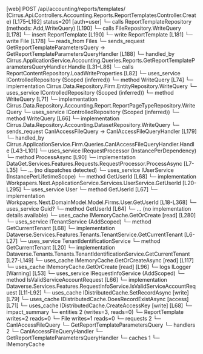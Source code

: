 [web] POST /api/accounting/reports/templates/  (Cirrus.Api.Controllers.Accounting.Reports.ReportTemplatesController.Create)  [L175–L192] status=201 [auth=user]
  └─ calls ReportTemplateRepository (methods: Add,WriteQuery) [L190]
  └─ calls FileRepository.WriteQuery [L178]
  └─ insert ReportTemplate [L190]
  └─ write ReportTemplate [L181]
  └─ write File [L178]
    └─ reads_from Files
  └─ sends_request GetReportTemplateParametersQuery -> GetReportTemplateParametersQueryHandler [L188]
    └─ handled_by Cirrus.ApplicationService.Accounting.Queries.Reports.GetReportTemplateParametersQueryHandler.Handle [L31–L86]
      └─ calls ReportContentRepository.LoadWriteProperties [L82]
      └─ uses_service IControlledRepository<Entity> (Scoped (inferred))
        └─ method WriteQuery [L74]
          └─ implementation Cirrus.Data.Repository.Firm.EntityRepository.WriteQuery
      └─ uses_service IControlledRepository<ReportPageType> (Scoped (inferred))
        └─ method WriteQuery [L71]
          └─ implementation Cirrus.Data.Repository.Accounting.Report.ReportPageTypeRepository.WriteQuery
      └─ uses_service IControlledRepository<Dataset> (Scoped (inferred))
        └─ method WriteQuery [L66]
          └─ implementation Cirrus.Data.Repository.Accounting.DatasetRepository.WriteQuery
  └─ sends_request CanIAccessFileQuery -> CanIAccessFileQueryHandler [L179]
    └─ handled_by Cirrus.ApplicationService.Firm.Queries.CanIAccessFileQueryHandler.Handle [L43–L101]
      └─ uses_service IRequestProcessor (InstancePerDependency)
        └─ method ProcessAsync [L90]
          └─ implementation DataGet.Services.Features.Requests.RequestProcessor.ProcessAsync [L7-L35]
            └─ ... (no dispatches detected)
      └─ uses_service IUserService (InstancePerLifetimeScope)
        └─ method GetUserId [L68]
          └─ implementation Workpapers.Next.ApplicationService.Services.UserService.GetUserId [L20-L295]
            └─ uses_service User
              └─ method GetUserId [L67]
                └─ implementation Workpapers.Next.DomainModel.Model.Firms.User.GetUserId [L18-L368]
            └─ uses_service Guid?
              └─ method GetUserId [L64]
                └─ ... (no implementation details available)
            └─ uses_cache IMemoryCache.GetOrCreate [read] [L280]
      └─ uses_service ITenantService (AddScoped)
        └─ method GetCurrentTenant [L68]
          └─ implementation Dataverse.Services.Features.Tenants.TenantService.GetCurrentTenant [L6-L27]
            └─ uses_service TenantIdentificationService
              └─ method GetCurrentTenant [L20]
                └─ implementation Dataverse.Tenants.Tenants.TenantIdentificationService.GetCurrentTenant [L27-L149]
                  └─ uses_cache IMemoryCache.GetOrCreateAsync [read] [L117]
                  └─ uses_cache IMemoryCache.GetOrCreate [read] [L96]
                  └─ logs ILogger<ITenantIdentificationService> [Warning] [L53]
      └─ uses_service IRequestInfoService (AddScoped)
        └─ method IsValidServiceAccountRequest [L66]
          └─ implementation Dataverse.Services.Features.RequestInfoService.IsValidServiceAccountRequest [L11-L92]
      └─ uses_cache IDistributedCache.SetRecordAsync [write] [L79]
      └─ uses_cache IDistributedCache.DoesRecordExistAsync [access] [L71]
      └─ uses_cache IDistributedCache.CreateAccessKey [write] [L68]
  └─ impact_summary
    └─ entities 2 (writes=3, reads=0)
      └─ ReportTemplate writes=2 reads=0
      └─ File writes=1 reads=0
    └─ requests 2
      └─ CanIAccessFileQuery
      └─ GetReportTemplateParametersQuery
    └─ handlers 2
      └─ CanIAccessFileQueryHandler
      └─ GetReportTemplateParametersQueryHandler
    └─ caches 1
      └─ IMemoryCache

